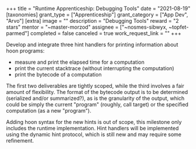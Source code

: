 +++
title = "Runtime Apprenticeship: Debugging Tools"
date = "2021-08-19"
[taxonomies]
grant_type = ["Apprenticeship"]
grant_category = ["App Dev", "Arvo"]
[extra]
image = ""
description = "Debugging Tools"
reward = "2 stars"
mentor = "~master-morzod"
assignee = ["~nosmes-sibwyx, ~topfet-parmed"]
completed = false
canceled = true
work_request_link = ""
+++

Develop and integrate three hint handlers for printing information about hoon programs:

- measure and print the elapsed time for a computation
- print the current stacktrace (without interrupting the computation)
- print the bytecode of a computation

The first two deliverables are tightly scoped, while the third involves a fair amount of flexibility. The format of the bytecode output is to be determined (serialized and/or summarized?), as is the granularity of the output, which could be simply the current "program" (roughly, call target) or the specified computation (as a new "program").

Adding hoon syntax for the new hints is out of scope, this milestone only includes the runtime implementation. Hint handlers will be implemented using the dynamic hint protocol, which is still new and may require some refinement.
